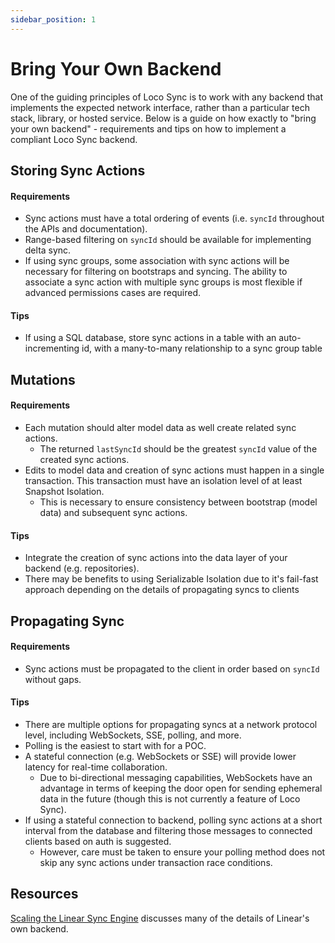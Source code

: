 ```yaml
---
sidebar_position: 1
---
```


# Bring Your Own Backend

One of the guiding principles of Loco Sync is to work with any backend that implements the expected network interface, rather than a particular tech stack, library, or hosted service. Below is a guide on how exactly to "bring your own backend" - requirements and tips on how to implement a compliant Loco Sync backend.

## Storing Sync Actions

#### Requirements

- Sync actions must have a total ordering of events (i.e. `syncId` throughout the APIs and documentation).
- Range-based filtering on `syncId` should be available for implementing delta sync.
- If using sync groups, some association with sync actions will be necessary for filtering on bootstraps and syncing. The ability to associate a sync action with multiple sync groups is most flexible if advanced permissions cases are required.

#### Tips

- If using a SQL database, store sync actions in a table with an auto-incrementing id, with a many-to-many relationship to a sync group table

## Mutations

#### Requirements

- Each mutation should alter model data as well create related sync actions.
  - The returned `lastSyncId` should be the greatest `syncId` value of the created sync actions.
- Edits to model data and creation of sync actions must happen in a single transaction. This transaction must have an isolation level of at least Snapshot Isolation.
  - This is necessary to ensure consistency between bootstrap (model data) and subsequent sync actions.

#### Tips

- Integrate the creation of sync actions into the data layer of your backend (e.g. repositories).
- There may be benefits to using Serializable Isolation due to it's fail-fast approach depending on the details of propagating syncs to clients

## Propagating Sync

#### Requirements

- Sync actions must be propagated to the client in order based on `syncId` without gaps.

#### Tips

- There are multiple options for propagating syncs at a network protocol level, including WebSockets, SSE, polling, and more.
- Polling is the easiest to start with for a POC.
- A stateful connection (e.g. WebSockets or SSE) will provide lower latency for real-time collaboration.
  - Due to bi-directional messaging capabilities, WebSockets have an advantage in terms of keeping the door open for sending ephemeral data in the future (though this is not currently a feature of Loco Sync).
- If using a stateful connection to backend, polling sync actions at a short interval from the database and filtering those messages to connected clients based on auth is suggested.
  - However, care must be taken to ensure your polling method does not skip any sync actions under transaction race conditions.

## Resources

[Scaling the Linear Sync Engine](https://www.youtube.com/watch?v=Wo2m3jaJixU) discusses many of the details of Linear's own backend.
